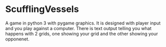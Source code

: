 # ScufflingVessels
A game in python 3 with pygame graphics. It is designed with player input and you play against a computer. There is text output telling you what happens with 2 grids, one showing your grid and the other showing your opponenet.
